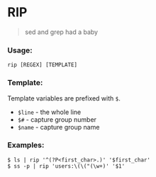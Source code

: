 # RIP

> sed and grep had a baby

### Usage:
```
rip [REGEX] [TEMPLATE]
```

### Template:

Template variables are prefixed with `$`.

* `$line` - the whole line
* `$#` - capture group number
* `$name` - capture group name

### Examples:

```
$ ls | rip '^(?P<first_char>.)' '$first_char'
$ ss -p | rip 'users:\(\("(\w+)' '$1'
```
